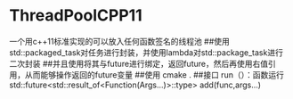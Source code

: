 # ThreadPoolCPP11
一个用c++11标准实现的可以放入任何函数签名的线程池
##使用std::packaged_task对任务进行封装，并使用lambda对std::package_task进行二次封装
##并且使用将其与future进行绑定，返回future，然后再使用右值引用，从而能够操作返回的future变量
##使用
cmake .
##接口
run（）：函数运行
std::future<std::result_of<Function(Args...)>::type> add(func,args...)
